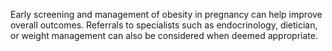 Early screening and management of obesity in pregnancy can help improve overall outcomes. Referrals to specialists such as endocrinology, dietician, or weight management can also be considered when deemed appropriate.